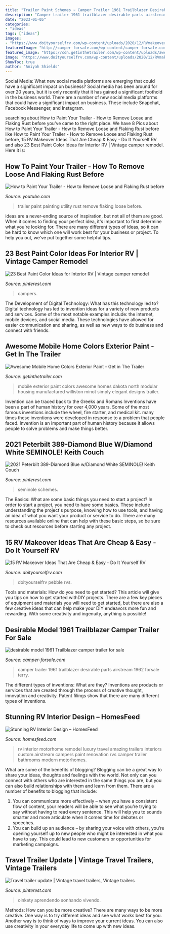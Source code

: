 ```yaml
---
title: "Trailer Paint Schemes ~ Camper Trailer 1961 Trailblazer Desirable Parts Airstream 1962 Forsale Terry"
description: "Camper trailer 1961 trailblazer desirable parts airstream 1962 forsale terry"
date: "2023-01-05"
categories:
- "ideas"
tags: ["ideas"]
images:
- "https://www.doityourselfrv.com/wp-content/uploads/2020/12/RVmakeoverideas.jpg"
featuredImage: "http://camper-forsale.com/wp-content/camper-forsale.com/2017/10/desirable-model-1961-trailblazer-camper-trailer-for-sale-2017-10-07-1.jpg"
featured_image: "https://cdn.getinthetrailer.com/wp-content/uploads/awesome-mobile-home-colors-exterior-paint_39202.jpg"
image: "https://www.doityourselfrv.com/wp-content/uploads/2020/12/RVmakeoverideas.jpg"
ShowToc: true
author: "Aniyah Shields"
---
```



Social Media: What new social media platforms are emerging that could have a significant impact on business?
Social media has been around for over 20 years, but it is only recently that it has gained a significant foothold in the business world. There are a number of new social media platforms that could have a significant impact on business. These include Snapchat, Facebook Messenger, and Instagram.

	

		
searching about How to Paint Your Trailer - How to Remove Loose and Flaking Rust before you've came to the right place. We have 8 Pics about How to Paint Your Trailer - How to Remove Loose and Flaking Rust before like How to Paint Your Trailer - How to Remove Loose and Flaking Rust before, 15 RV Makeover Ideas That Are Cheap &amp; Easy - Do It Yourself RV and also 23 Best Paint Color Ideas for Interior RV | Vintage camper remodel. Here it is:
		
    
## How To Paint Your Trailer - How To Remove Loose And Flaking Rust Before

<img loading=lazy src="http://i.ytimg.com/vi/IJ9hH_f93F4/maxresdefault.jpg" onerror="this.onerror=null;this.src='https://tse3.mm.bing.net/th?id=OIP.AVP41EXI8Of_9Xcjqd9W-AHaFj&amp;pid=15.1';" alt="How to Paint Your Trailer - How to Remove Loose and Flaking Rust before">

_Source: youtube.com_

>trailer paint painting utility rust remove flaking loose before. 

	

ideas are a never-ending source of inspiration, but not all of them are good. When it comes to finding your perfect idea, it's important to first determine what you're looking for. There are many different types of ideas, so it can be hard to know which one will work best for your business or project. To help you out, we've put together some helpful tips.

    
## 23 Best Paint Color Ideas For Interior RV | Vintage Camper Remodel

<img loading=lazy src="https://i.pinimg.com/originals/ef/bf/b7/efbfb715cacdd9fd6a7930b5a7366247.jpg" onerror="this.onerror=null;this.src='https://tse4.mm.bing.net/th?id=OIP.omkO7695TmdDoojocGx4igHaJ3&amp;pid=15.1';" alt="23 Best Paint Color Ideas for Interior RV | Vintage camper remodel">

_Source: pinterest.com_

>campers. 

	

The Development of Digital Technology: What has this technology led to?
Digital technology has led to invention ideas for a variety of new products and services. Some of the most notable examples include: the internet, mobile devices, and social media. These technologies have allowed for easier communication and sharing, as well as new ways to do business and connect with friends.

    
## Awesome Mobile Home Colors Exterior Paint - Get In The Trailer

<img loading=lazy src="https://cdn.getinthetrailer.com/wp-content/uploads/awesome-mobile-home-colors-exterior-paint_39202.jpg" onerror="this.onerror=null;this.src='https://tse2.mm.bing.net/th?id=OIP.F114AAwkS7aSiURp1gqOtwHaFj&amp;pid=15.1';" alt="Awesome Mobile Home Colors Exterior Paint - Get in The Trailer">

_Source: getinthetrailer.com_

>mobile exterior paint colors awesome homes dakota north modular housing manufactured williston minot simply elegant designs trailer. 

	

Invention can be traced back to the Greeks and Romans
Inventions have been a part of human history for over 4,000 years. Some of the most famous inventions include the wheel, fire starter, and medical kit. many times these inventions were developed in response to a problem that people faced. Invention is an important part of human history because it allows people to solve problems and make things better.

    
## 2021 Peterbilt 389-Diamond Blue W/Diamond White SEMINOLE! Keith Couch

<img loading=lazy src="https://i.pinimg.com/736x/fc/08/78/fc08781f7f0e43334825e25387c1eaa9.jpg" onerror="this.onerror=null;this.src='https://tse4.mm.bing.net/th?id=OIP.obeNnFK_9Y3MIU9eILnlZQHaEK&amp;pid=15.1';" alt="2021 Peterbilt 389-Diamond Blue w/Diamond White SEMINOLE! Keith Couch">

_Source: pinterest.com_

>seminole schemes. 

	

The Basics: What are some basic things you need to start a project?
In order to start a project, you need to have some basics. These include understanding the project's purpose, knowing how to use tools, and having an idea of what you want your product or service to do. There are many resources available online that can help with these basic steps, so be sure to check out resources before starting any project.

    
## 15 RV Makeover Ideas That Are Cheap &amp; Easy - Do It Yourself RV

<img loading=lazy src="https://www.doityourselfrv.com/wp-content/uploads/2020/12/RVmakeoverideas.jpg" onerror="this.onerror=null;this.src='https://tse2.mm.bing.net/th?id=OIP.ECxtZIDkkaMWlghFppr5VgHaE7&amp;pid=15.1';" alt="15 RV Makeover Ideas That Are Cheap &amp; Easy - Do It Yourself RV">

_Source: doityourselfrv.com_

>doityourselfrv pebble rvs. 

	

Tools and materials: How do you need to get started?
This article will give you tips on how to get started withDIY projects. There are a few key pieces of equipment and materials you will need to get started, but there are also a few creative ideas that can help make your DIY endeavors more fun and rewarding. With some creativity and ingenuity, anything is possible!

    
## Desirable Model 1961 Trailblazer Camper Trailer For Sale

<img loading=lazy src="http://camper-forsale.com/wp-content/camper-forsale.com/2017/10/desirable-model-1961-trailblazer-camper-trailer-for-sale-2017-10-07-1.jpg" onerror="this.onerror=null;this.src='https://tse1.mm.bing.net/th?id=OIP._7DQlWHawE7vdm8mZfZ0gQHaFi&amp;pid=15.1';" alt="desirable model 1961 Trailblazer camper trailer for sale">

_Source: camper-forsale.com_

>camper trailer 1961 trailblazer desirable parts airstream 1962 forsale terry. 

	

The different types of inventions: What are they?
Inventions are products or services that are created through the process of creative thought, innovation and creativity. Patent filings show that there are many different types of inventions.

    
## Stunning RV Interior Design – HomesFeed

<img loading=lazy src="https://homesfeed.com/wp-content/uploads/2015/08/open-space-style-for-kitchen-and-media-room-brown-marble-countertop-stainless-steel-sink-and-stainless-steel-faucet-modern-metal-kitchen-cabinet-system-a-flat-TV-and-brown-sofa.jpg" onerror="this.onerror=null;this.src='https://tse3.mm.bing.net/th?id=OIP.CLuU0Nce2bNwh1fEJo1DfwHaFj&amp;pid=15.1';" alt="Stunning RV Interior Design – HomesFeed">

_Source: homesfeed.com_

>rv interior motorhome remodel luxury travel amazing trailers interiors custom airstream campers paint renovation rvs camper trailer bathrooms modern motorhomes. 

	

What are some of the benefits of blogging?
Blogging can be a great way to share your ideas, thoughts and feelings with the world. Not only can you connect with others who are interested in the same things you are, but you can also build relationships with them and learn from them. There are a number of benefits to blogging that include: 
1) You can communicate more effectively – when you have a consistent flow of content, your readers will be able to see what you’re trying to say without having to read every sentence. This will help you to sounds smarter and more articulate when it comes time for debates or speeches. 
2) You can build up an audience – by sharing your voice with others, you’re opening yourself up to new people who might be interested in what you have to say. This could lead to new customers or opportunities for marketing campaigns.

    
## Travel Trailer Update | Vintage Travel Trailers, Vintage Trailers

<img loading=lazy src="https://i.pinimg.com/originals/15/33/d3/1533d35d1b6f6d77b5ed48460427b8da.gif" onerror="this.onerror=null;this.src='https://tse3.mm.bing.net/th?id=OIP.GDMGN9JY9aDdEr4Zgf1hFgHaFa&amp;pid=15.1';" alt="Travel trailer update | Vintage travel trailers, Vintage trailers">

_Source: pinterest.com_

>oinkety aprendendo sonhando vivendo. 

	

Methods: How can you be more creative?
There are many ways to be more creative. One way is to try different ideas and see what works best for you. Another way is to think of ways to improve your current ideas. You can also use creativity in your everyday life to come up with new ideas.

